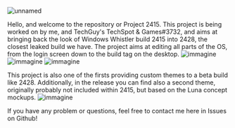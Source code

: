 ![unnamed](https://user-images.githubusercontent.com/87281326/197386674-2cb5ab27-8ced-47ba-87af-3d3101c24cfd.png)


Hello, and welcome to the repository or Project 2415. This project is being worked on by me, and TechGuy's TechSpot & Games#3732, and aims at bringing back the look of Windows Whistler build 2415 into 2428, the closest leaked build we have. The project aims at editing all parts of the OS, from the login screen down to the build tag on the desktop.
![immagine](https://cdn.discordapp.com/attachments/1033317469730910228/1033689600784334868/unknown.png)
![immagine](https://cdn.discordapp.com/attachments/1033317469730910228/1033689681390469212/unknown.png)
![immagine](https://cdn.discordapp.com/attachments/1033317469730910228/1033689815343960114/unknown.png)

This project is also one of the firsts providing custom themes to a beta build like 2428. Additionally, in the release you can find also a second theme, originally probably not included within 2415, but based on the Luna concept mockups.
![immagine](https://user-images.githubusercontent.com/87281326/197386817-85d3149d-7b4a-4fd2-987b-d796bbc08915.png)


If you have any problem or questions, feel free to contact me here in Issues on Github!



